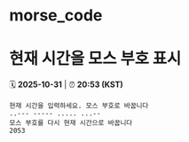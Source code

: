 # morse_code
# 현재 시간을 모스 부호 표시
<!-- MORSE_TIME_START -->
🗓️ **2025-10-31** | ⏰ **20:53 (KST)**

```
현재 시간을 입력하세요. 모스 부호로 바꿉니다
..--- ----- ..... ...--
모스 부호를 다시 현재 시간으로 바꿉니다
2053
```
<!-- MORSE_TIME_END -->
